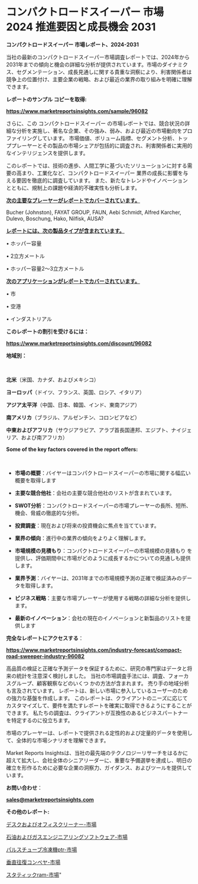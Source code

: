 # コンパクトロードスイーパー 市場 2024 推進要因と成長機会 2031

<strong>コンパクトロードスイーパー 市場レポート、2024-2031</strong>

当社の最新のコンパクトロードスイーパー市場調査レポートでは、2024年から2031年までの傾向と機会の詳細な分析が提供されています。市場のダイナミクス、セグメンテーション、成長見通しに関する貴重な洞察により、利害関係者は競争上の位置付け、主要企業の戦略、および最近の業界の取り組みを明確に理解できます。



<strong>レポートのサンプル コピーを取得:</strong> <a href=https://www.marketreportsinsights.com/sample/96082>

<strong><u>https://www.marketreportsinsights.com/sample/96082</u></strong></a>

さらに、この コンパクトロードスイーパー の市場レポートでは、競合状況の詳細な分析を実施し、著名な企業、その強み、弱み、および最近の市場動向をプロファイリングしています。 市場価値、ボリューム指標、セグメント分析、トッププレーヤーとその製品の市場シェアが包括的に調査され、利害関係者に実用的なインテリジェンスを提供します。

このレポートでは、技術の進歩、人間工学に基づいたソリューションに対する需要の高まり、工業化など、コンパクトロードスイーパー 業界の成長に影響を与える要因を徹底的に調査しています。 また、新たなトレンドやイノベーションとともに、規制上の課題や経済的不確実性も分析します。



<strong><u>次の主要なプレーヤーがレポートでカバーされています。</u></strong>

Bucher (Johnston), FAYAT GROUP, FAUN, Aebi Schmidt, Alfred Karcher, Dulevo, Boschung, Hako, Nilfisk, AUSA?



<strong><u><b>レポートには、次の製品タイプが含まれています。</b></u></strong>

• ホッパー容量

• 2立方メートル

• ホッパー容量2〜3立方メートル



<strong><u><b>次のアプリケーションがレポートでカバーされています。</b></u></strong>

• 市

• 空港

• インダストリアル



<strong><b>このレポートの割引を受けるには：</b></strong>

<a href=https://www.marketreportsinsights.com/discount/96082>

<strong><u>https://www.marketreportsinsights.com/discount/96082</u></strong></a>



<strong>地域別：</strong>

<strong> </strong>



<strong>北米</strong>（米国、カナダ、およびメキシコ）



<strong>ヨーロッパ</strong>（ドイツ、フランス、英国、ロシア、イタリア）



<strong>アジア太平洋</strong>（中国、日本、韓国、インド、東南アジア）



<strong>南アメリカ</strong>（ブラジル、アルゼンチン、コロンビアなど）



<strong>中東およびアフリカ</strong>（サウジアラビア、アラブ首長国連邦、エジプト、ナイジェリア、および南アフリカ）



<strong>Some of the key factors covered in the report offers:</strong>

<strong> </strong>
<ul>
  <li>

<strong>市場の概要</strong>：バイヤーはコンパクトロードスイーパーの市場に関する幅広い概要を取得します</li>
  <li>

<strong>主要な競合他社</strong>：会社の主要な競合他社のリストが含まれています。</li>
  <li>

<strong>SWOT分析</strong>：コンパクトロードスイーパーの市場プレーヤーの長所、短所、機会、脅威の徹底的な分析。</li>
  <li>

<strong>投資調査</strong>：現在および将来の投資機会に焦点を当てています。</li>
  <li>

<strong>業界の傾向</strong>：進行中の業界の傾向をよりよく理解します。</li>
  <li>

<strong>市場規模の見積もり</strong>：コンパクトロードスイーパーの市場規模の見積もり を提供し、評価期間中に市場がどのように成長するかについての見通しも提供します。</li>
  <li>

<strong>業界予測</strong>：バイヤーは、2031年までの市場規模予測の正確で検証済みのデータを取得します。</li>
  <li>

<strong>ビジネス戦略</strong>：主要な市場プレーヤーが使用する戦略の詳細な分析を提供します。</li>
  <li>

<strong>最新のイノベーション</strong>：会社の現在のイノベーションと新製品のリストを提供します</li>
</ul>


<strong>完全なレポートにアクセスする</strong>：

<a href=https://www.marketreportsinsights.com/industry-forecast/compact-road-sweeper-industry-96082>

<strong><u>https://www.marketreportsinsights.com/industry-forecast/compact-road-sweeper-industry-96082</u></strong></a>

高品質の検証と正確な予測データを保証するために、研究の専門家はデータと将来の統計を注意深く検討しました。 当社の市場調査手法には、調査、フォーカスグループ、顧客観察などのいくつ かの方法が含まれます。 売り手の地域分析も言及されています。 レポートは、新しい市場に参入しているユーザーのための強力な基盤を作成します。 このレポートは、クライアントのニーズに応じてカスタマイズして、要件を満たすレポートを確実に取得できるようにすることができます。 私たちの調査は、クライアントが互換性のあるビジネスパートナーを特定するのに役立ちます。

市場のプレーヤーは、レポートで提供される定性的および定量的データを使用して、全体的な市場シナリオを理解できます。

Market Reports Insightsは、当社の最先端のテクノロジーリサーチをはるかに超えて拡大し、会社全体のシニアリーダーに、重要な予備選挙を達成し、明日の確立を形作るために必要な企業の洞察力、ガイダンス、およびツールを提供しています。



<strong><b>お問い合わせ</b></strong>：

<a href=mailto:sales@marketreportsinsights.com>

<strong><u>sales@marketreportsinsights.com</u></strong></a>



<strong>その他のレポート:</strong>

<a href=https://www.linkedin.com/pulse/デスクおよびオフィスクリーナー-市場-2023-swot-分析と成長率-2030-y3ftf/>デスクおよびオフィスクリーナー-市場</a>

<a href=https://www.linkedin.com/pulse/石油およびガスエンジニアリングソフトウェア-市場-2023-最新の-cagr-e1bkf/>石油およびガスエンジニアリングソフトウェア-市場</a>

<a href=https://www.linkedin.com/pulse/パルスチューブ冷凍機ptr-市場-2023-競争分析と事業成長-2030-fnckf/>パルスチューブ冷凍機ptr-市場</a>

<a href=https://www.linkedin.com/pulse/垂直往復コンベヤ-市場-2023-総利益と主要ベンダー-2030-trend-titans-360-analysis-faerf/>垂直往復コンベヤ-市場</a>

<a href=https://www.linkedin.com/pulse/スタティックram-市場-2023-総合分析と事業成長戦略-2030-yknrf/>スタティックram-市場</a>"
